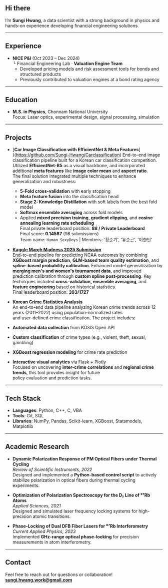 ##  Hi there  
I’m **Sungi Hwang**, a data scientist with a strong background in physics and hands-on experience developing financial engineering solutions.

---

## Experience  
- **NICE P&I** (Oct 2023 – Dec 2024)  
  └ Financial Engineering Lab · **Valuation Engine Team**  
  - Developed pricing models and risk assessment tools for bonds and structured products  
  - Previously contributed to valuation engines at a bond rating agency

---

## Education  
- **M.S. in Physics**, Chonnam National University  
  Focus: Laser optics, experimental design, signal processing, simulation

---

##  Projects  
-  [**Car Image Classification with EfficientNet & Meta Features**]((https://github.com/Sungi-Hwang/Carclassification)
   End-to-end image classification pipeline built for a Korean car classification competition.  
   Utilized **EfficientNet-B5** as a visual backbone, and incorporated additional **meta features** like **image color mean** and **aspect ratio**.  
   The final solution integrated multiple techniques to enhance generalization and robustness:  
   - **5-Fold cross-validation** with early stopping  
   - **Meta feature fusion** into the classification head  
   - **Stage 2: Knowledge Distillation** with soft labels from the best fold model  
   - **Softmax ensemble averaging** across fold models  
   - Applied **mixed precision training**, **gradient clipping**, and **cosine annealing learning rate scheduling**  
   Final private leaderboard position: **88 / Private Leaderboard**  
   Final score: **0.14587** (98 submissions)  
   Team name: `Human_SexyBoys` | Members: '황순기', '유순곤', '이한빈'

-  [**Kaggle March Madness 2025 Submission**](https://github.com/Sungi-Hwang/kaggle-march-madness-2025)  
  End-to-end pipeline for predicting NCAA outcomes by combining **XGBoost margin prediction**,
  **GLM-based team quality estimation**, and **spline-based probability calibration**.
  Enhanced model generalization by **merging men's and women's tournament data**, and improved prediction calibration through **custom spline post-processing**.
  Key techniques included **cross-validation, ensemble averaging**, and **feature engineering** based on historical statistics. <br>
  Final leaderboard position: **393/1727**
  
-  [**Korean Crime Statistics Analysis**](https://github.com/Sungi-Hwang/KCrimeInsight)  
  An end-to-end data pipeline analyzing Korean crime trends across 12 years (2011–2022) using population-normalized rates  
  and user-defined crime classification. The project includes:  
  - **Automated data collection** from KOSIS Open API  
  - **Custom classification** of crime types (e.g., violent, theft, sexual, gambling)  
  - **XGBoost regression modeling** for crime rate prediction  
  - **Interactive visual analytics** via Flask + Plotly  
  Focused on uncovering **inter-crime correlations** and **regional crime trends**, this tool provides insight for future  
  policy evaluation and prediction tasks.
---

##  Tech Stack  
- **Languages**: Python, C++, C, VBA  
- **Tools**: Git, SQL  
- **Libraries**: NumPy, Pandas, Scikit-learn, XGBoost, Statsmodels, Matplotlib

---

##  Academic Research  
- **Dynamic Polarization Response of PM Optical Fibers under Thermal Cycling**  
  _Review of Scientific Instruments, 2022_  
  Designed and implemented a **Python-based control script** to actively stabilize polarization in optical fibers during thermal cycling experiments.

- **Optimization of Polarization Spectroscopy for the D₂ Line of ⁸⁷Rb Atoms**  
  _Applied Sciences, 2021_  
  Designed and simulated laser frequency locking systems for high-precision atomic transitions.

- **Phase-Locking of Dual DFB Fiber Lasers for ⁸⁷Rb Interferometry**  
  _Current Applied Physics, 2023_  
  Implemented **GHz-range optical phase-locking** for precision measurements in atom interferometry.

---

##  Contact  
Feel free to reach out for questions or collaboration!  
 **sungi.hwang.work@gmail.com**
